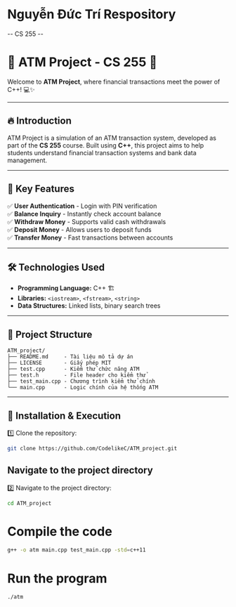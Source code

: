 # Nguyễn Đức Trí Respository 
-- CS 255 -- 

# 🏦 ATM Project - CS 255 🚀

Welcome to **ATM Project**, where financial transactions meet the power of C++! 💻✨

---

## 🔥 Introduction
ATM Project is a simulation of an ATM transaction system, developed as part of the **CS 255** course. Built using **C++**, this project aims to help students understand financial transaction systems and bank data management.

---

## 🎯 Key Features
✅ **User Authentication** - Login with PIN verification  
✅ **Balance Inquiry** - Instantly check account balance  
✅ **Withdraw Money** - Supports valid cash withdrawals  
✅ **Deposit Money** - Allows users to deposit funds  
✅ **Transfer Money** - Fast transactions between accounts  

---

## 🛠️ Technologies Used
- **Programming Language:** C++ 🏗️  
- **Libraries:** `<iostream>`, `<fstream>`, `<string>`  
- **Data Structures:** Linked lists, binary search trees  

---

## 📂 Project Structure
``` plaintext
ATM_project/
├── README.md     - Tài liệu mô tả dự án
├── LICENSE       - Giấy phép MIT
├── test.cpp      - Kiểm thử chức năng ATM
├── test.h        - File header cho kiểm thử
├── test_main.cpp - Chương trình kiểm thử chính
└── main.cpp      - Logic chính của hệ thống ATM

```

---

## 🚀 Installation & Execution
1️⃣ Clone the repository:  
   ```bash
   git clone https://github.com/CodelikeC/ATM_project.git


```

## Navigate to the project directory 
2️⃣ Navigate to the project directory:
 ```bash
cd ATM_project

```

# Compile the code
```bash
g++ -o atm main.cpp test_main.cpp -std=c++11
```

# Run the program
```bash
./atm
```





